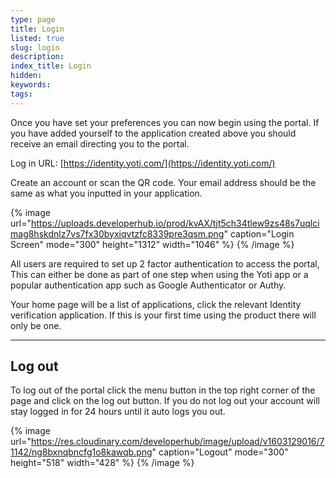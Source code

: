 ```yaml
---
type: page
title: Login
listed: true
slug: login
description: 
index_title: Login
hidden: 
keywords: 
tags: 
---
```


Once you have set your preferences you can now begin using the portal. If you have added yourself to the application created above you should receive an email directing you to the portal.

Log in URL: [https://identity.yoti.com/](https://identity.yoti.com/)

Create an account or scan the QR code. Your email address should be the same as what you inputted in your application.

{% image url="https://uploads.developerhub.io/prod/kvAX/tjt5ch34tlew9zs48s7uqlcimag8hskdnlz7vs7fx30byxiqvtzfc8339pre3qsm.png" caption="Login Screen" mode="300" height="1312" width="1046" %}
{% /image %}

All users are required to set up 2 factor authentication to access the portal, This can either be done as part of one step when using the Yoti app or a popular authentication app such as Google Authenticator or Authy.

Your home page will be a list of applications, click the relevant Identity verification application. If this is your first time using the product there will only be one.

---

## Log out

To log out of the portal click the menu button in the top right corner of the page and click on the log out button. If you do not log out your account will stay logged in for 24 hours until it auto logs you out.

{% image url="https://res.cloudinary.com/developerhub/image/upload/v1603129016/71142/ng8bxnqbncfg1o8kawqb.png" caption="Logout" mode="300" height="518" width="428" %}
{% /image %}